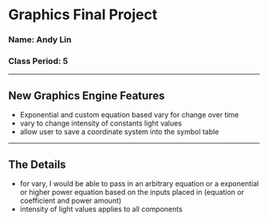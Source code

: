 # Graphics Final Project
### Name: Andy Lin
<!-- ### Partner name: IF APPLICABLE -->
### Class Period: 5
---
## New Graphics Engine Features

- Exponential and custom equation based vary for change over time
- vary to change intensity of constants light values
- allow user to save a coordinate system into the symbol table
---
## The Details
- for vary, I would be able to pass in an arbitrary equation or a exponential or higher power equation based on the inputs placed in (equation or coefficient and power amount)
- intensity of light values applies to all components